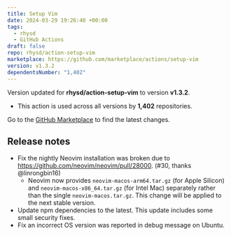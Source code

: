 ```yaml
---
title: Setup Vim
date: 2024-03-29 19:26:40 +00:00
tags:
  - rhysd
  - GitHub Actions
draft: false
repo: rhysd/action-setup-vim
marketplace: https://github.com/marketplace/actions/setup-vim
version: v1.3.2
dependentsNumber: "1,402"
---
```



Version updated for **rhysd/action-setup-vim** to version **v1.3.2**.
- This action is used across all versions by **1,402** repositories.

Go to the [GitHub Marketplace](https://github.com/marketplace/actions/setup-vim) to find the latest changes.

## Release notes

- Fix the nightly Neovim installation was broken due to https://github.com/neovim/neovim/pull/28000. (#30, thanks @linrongbin16)
  - Neovim now provides `neovim-macos-arm64.tar.gz` (for Apple Silicon) and `neovim-macos-x86_64.tar.gz` (for Intel Mac) separately rather than the single `neovim-macos.tar.gz`. This change will be applied to the next stable version.
- Update npm dependencies to the latest. This update includes some small security fixes.
- Fix an incorrect OS version was reported in debug message on Ubuntu.
